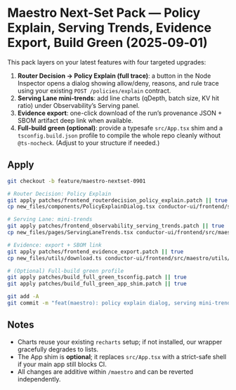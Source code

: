 # Maestro Next-Set Pack — Policy Explain, Serving Trends, Evidence Export, Build Green (2025‑09‑01)

This pack layers on your latest features with four targeted upgrades:

1. **Router Decision → Policy Explain (full trace)**: a button in the Node Inspector opens a dialog showing allow/deny, reasons, and rule trace using your existing `POST /policies/explain` contract.
2. **Serving Lane mini-trends**: add line charts (qDepth, batch size, KV hit ratio) under Observability’s Serving panel.
3. **Evidence export**: one-click download of the run’s provenance JSON + SBOM artifact deep link when available.
4. **Full-build green (optional)**: provide a typesafe `src/App.tsx` shim and a `tsconfig.build.json` profile to compile the whole repo cleanly without `@ts-nocheck`. (Adjust to your structure if needed.)

## Apply

```bash
git checkout -b feature/maestro-nextset-0901

# Router Decision: Policy Explain
git apply patches/frontend_routerdecision_policy_explain.patch || true
cp new_files/components/PolicyExplainDialog.tsx conductor-ui/frontend/src/maestro/components/PolicyExplainDialog.tsx

# Serving Lane: mini-trends
git apply patches/frontend_observability_serving_trends.patch || true
cp new_files/pages/ServingLaneTrends.tsx conductor-ui/frontend/src/maestro/pages/ServingLaneTrends.tsx

# Evidence: export + SBOM link
git apply patches/frontend_evidence_export.patch || true
cp new_files/utils/download.ts conductor-ui/frontend/src/maestro/utils/download.ts

# (Optional) Full-build green profile
git apply patches/build_full_green_tsconfig.patch || true
git apply patches/build_full_green_app_shim.patch || true

git add -A
git commit -m "feat(maestro): policy explain dialog, serving mini-trends, evidence export, build profile"
```

## Notes

- Charts reuse your existing `recharts` setup; if not installed, our wrapper gracefully degrades to lists.
- The App shim is **optional**; it replaces `src/App.tsx` with a strict-safe shell if your main app still blocks CI.
- All changes are additive within `/maestro` and can be reverted independently.
